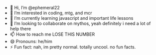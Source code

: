 - 👋 Hi, I’m @ephemeral22
- 👀 I’m interested in coding, mtg, and mcr
- 🌱 I’m currently learning javascript and important life lessons
- 💞️ I’m looking to collaborate on mythos, yeah definitely i need a lot of help there
- 📫 How to reach me LOSE THIS NUMBER
- 😄 Pronouns: he/him
- ⚡ Fun fact: nah, im pretty normal. totally uncool. no fun facts.

<!---
ephemeral22/ephemeral22 is a ✨ special ✨ repository because its `README.md` (this file) appears on your GitHub profile.
You can click the Preview link to take a look at your changes.
--->
